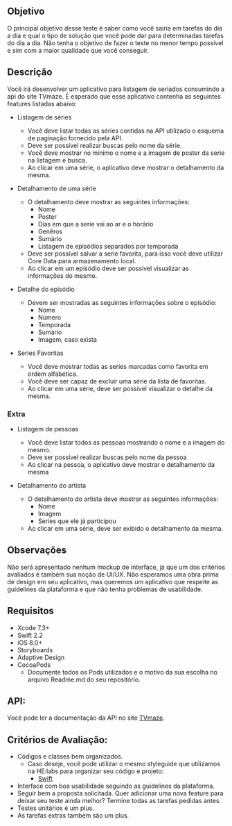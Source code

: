 ## Objetivo

O principal objetivo desse teste é saber como você sairia em tarefas do dia a dia e qual o tipo de solução que você pode dar para determinadas tarefas do dia a dia. Não tenha o objetivo de fazer o teste no menor tempo possível e sim com a maior qualidade que você conseguir. 

## Descrição

Você irá desenvolver um aplicativo para listagem de seriados consumindo a api do site TVmaze. É esperado que esse aplicativo contenha as seguintes features listadas abaixo:

* Listagem de séries
	* Você deve listar todas as séries contidas na API utilizado o esquema de paginação fornecido pela API.
	* Deve ser possível realizar buscas pelo nome da série.
	* Você deve mostrar no mínimo o nome e a imagem de poster da serie na listagem e busca.
	* Ao clicar em uma série, o aplicativo deve mostrar o detalhamento da mesma.

* Detalhamento de uma série
	* O detalhamento deve mostrar as seguintes informações:
		- Nome
		- Poster
		- Dias em que a serie vai ao ar e o horário
		- Genêros
		- Sumário
		- Listagem de episódios separados por temporada
	* Deve ser possível salvar a serie favorita, para isso você deve utilizar Core Data para armazenamento local.
	* Ao clicar em um episódio deve ser possível visualizar as informações do mesmo.

* Detalhe do episódio
	* Devem ser mostradas as seguintes informações sobre o episódio:
		- Nome
		- Número
		- Temporada
		- Sumário
		- Imagem, caso exista

* Series Favoritas
	* Você deve mostrar todas as series marcadas como favorita em ordem alfabética.
	* Você deve ser capaz de excluir uma série da lista de favoritas.
	* Ao clicar em uma série, deve ser possível visualizar o detalhe da mesma.

### Extra

* Listagem de pessoas
	* Você deve listar todos as pessoas mostrando o nome e a imagem do mesmo.
	* Deve ser possível realizar buscas pelo nome da pessoa
	* Ao clicar na pessoa, o aplicativo deve mostrar o detalhamento da mesma

* Detalhamento do artista
	* O detalhamento do artista deve mostrar as seguintes informações:
		- Nome
		- Imagem
		- Series que ele já participou
	* Ao clicar em uma série, deve ser exibido o detalhamento da mesma. 

## Observações

Não será apresentado nenhum mockup de interface, já que um dos critérios avaliados é também sua noção de UI/UX. Não esperamos uma obra prima de design em seu aplicativo, mas queremos um aplicativo que respeite as guidelines da plataforma e que não tenha problemas de usabilidade. 

## Requisitos

* Xcode 7.3+
* Swift 2.2
* iOS 8.0+
* Storyboards
* Adaptive Design
* CocoaPods
	* Documente todos os Pods utilizados e o motivo da sua escolha no arquivo Readme.md do seu repositório. 

## API:

Você pode ler a documentação da API no site [TVmaze](http://www.tvmaze.com/api).

## Critérios de Avaliação:

* Códigos e classes bem organizados.
	* Caso deseje, você pode utilizar o mesmo styleguide que utilizamos na HE:labs para organizar seu código e projeto:	
		- [Swift](https://github.com/helabs/swift-style-guide)
* Interface com boa usabilidade seguindo as guidelines da plataforma.
* Seguir bem a proposta solicitada. Quer adicionar uma nova feature para deixar seu teste ainda melhor? Termine todas as tarefas pedidas antes.
* Testes unitários é um plus.
* As tarefas extras também são um plus.
